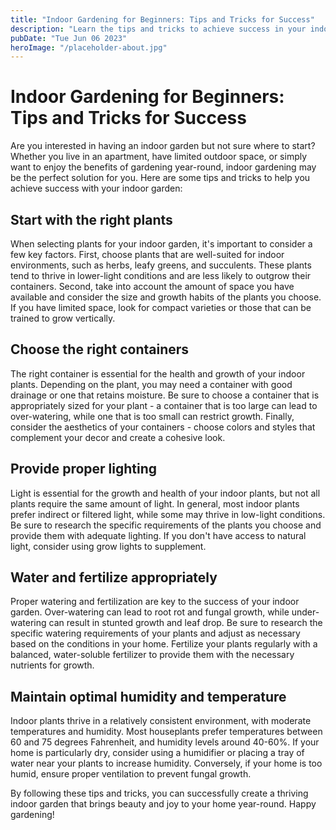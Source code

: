 ```yaml
---
title: "Indoor Gardening for Beginners: Tips and Tricks for Success"
description: "Learn the tips and tricks to achieve success in your indoor garden. Our guide for beginners will set you on the right path to creating a beautiful and thriving indoor garden."
pubDate: "Tue Jun 06 2023"
heroImage: "/placeholder-about.jpg"
---
```


# Indoor Gardening for Beginners: Tips and Tricks for Success

Are you interested in having an indoor garden but not sure where to start? Whether you live in an apartment, have limited outdoor space, or simply want to enjoy the benefits of gardening year-round, indoor gardening may be the perfect solution for you. Here are some tips and tricks to help you achieve success with your indoor garden:

## Start with the right plants

When selecting plants for your indoor garden, it&#39;s important to consider a few key factors. First, choose plants that are well-suited for indoor environments, such as herbs, leafy greens, and succulents. These plants tend to thrive in lower-light conditions and are less likely to outgrow their containers. Second, take into account the amount of space you have available and consider the size and growth habits of the plants you choose. If you have limited space, look for compact varieties or those that can be trained to grow vertically.

## Choose the right containers

The right container is essential for the health and growth of your indoor plants. Depending on the plant, you may need a container with good drainage or one that retains moisture. Be sure to choose a container that is appropriately sized for your plant - a container that is too large can lead to over-watering, while one that is too small can restrict growth. Finally, consider the aesthetics of your containers - choose colors and styles that complement your decor and create a cohesive look.

## Provide proper lighting

Light is essential for the growth and health of your indoor plants, but not all plants require the same amount of light. In general, most indoor plants prefer indirect or filtered light, while some may thrive in low-light conditions. Be sure to research the specific requirements of the plants you choose and provide them with adequate lighting. If you don&#39;t have access to natural light, consider using grow lights to supplement.

## Water and fertilize appropriately

Proper watering and fertilization are key to the success of your indoor garden. Over-watering can lead to root rot and fungal growth, while under-watering can result in stunted growth and leaf drop. Be sure to research the specific watering requirements of your plants and adjust as necessary based on the conditions in your home. Fertilize your plants regularly with a balanced, water-soluble fertilizer to provide them with the necessary nutrients for growth.

## Maintain optimal humidity and temperature

Indoor plants thrive in a relatively consistent environment, with moderate temperatures and humidity. Most houseplants prefer temperatures between 60 and 75 degrees Fahrenheit, and humidity levels around 40-60%. If your home is particularly dry, consider using a humidifier or placing a tray of water near your plants to increase humidity. Conversely, if your home is too humid, ensure proper ventilation to prevent fungal growth.

By following these tips and tricks, you can successfully create a thriving indoor garden that brings beauty and joy to your home year-round. Happy gardening!